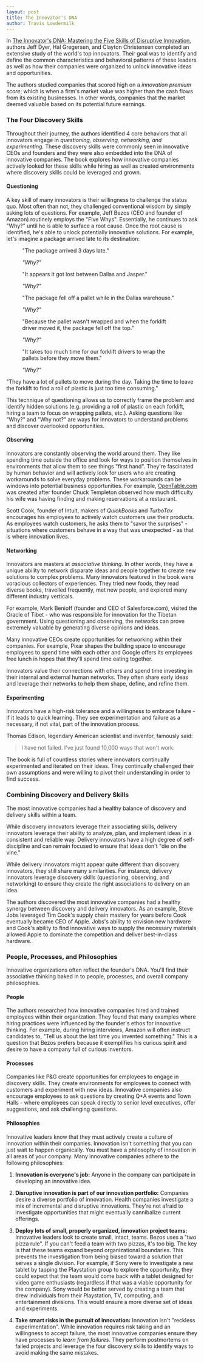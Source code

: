 ```yaml
---
layout: post
title: The Innovator's DNA
author: Travis Lowdermilk
---
```

In [The Innovator's DNA: Mastering the Five Skills of Disruptive Innovation](https://smile.amazon.com/Innovators-DNA-Mastering-Skills-Disruptive/dp/1422134814/ref=sr_1_1?crid=YSRBMCD8UBZN&keywords=the+innovators+dna&qid=1547999036&sprefix=the+innov%2Caps%2C380&sr=8-1 "The Innovator's DNA: Mastering the Five Skills of Innovation"), authors Jeff Dyer, Hal Gregersen, and Clayton Christensen completed an extensive study of the world's top innovators. Their goal was to identify and define the common characteristics and behavioral patterns of these leaders as well as how their companies were organized to unlock innovative ideas and opportunities.

The authors studied companies that scored high on a _innovation premium score_; which is when a firm's market value was higher than the cash flows from its existing businesses. In other words, companies that the market deemed valuable based on its potential future earnings.

### The Four Discovery Skills ###
Throughout their journey, the authors identified 4 core behaviors that all innovators engage in _questioning, observing, networking, and experimenting_. These discovery skills were commonly seen in innovative CEOs and founders and they were also embedded into the DNA of innovative companies. The book explores how innovative companies actively looked for these skills while hiring as well as created environments where discovery skills could be leveraged and grown.  

#### Questioning ####
A key skill of many innovators is their willingness to challenge the status quo. Most often than not, they challenged conventional wisdom by simply asking lots of questions. For example, Jeff Bezos (CEO and founder of Amazon) routinely employs the "Five Whys". Essentially, he continues to ask "Why?" until he is able to surface a root cause. Once the root cause is identified, he's able to unlock potentially innovative solutions. For example, let's imagine a package arrived late to its destination:

<div style="margin:0 3em 0 3em">
"The package arrived 3 days late."

_"Why?"_

"It appears it got lost between Dallas and Jasper."

_"Why?"_

"The package fell off a pallet while in the Dallas warehouse."

_"Why?"_

"Because the pallet wasn't wrapped and when the forklift driver moved it, the package fell off the top."

_"Why?"_

"It takes too much time for our forklift drivers to wrap the pallets before they move them."

_"Why?"_
</div>

"They have a lot of pallets to move during the day. Taking the time to leave the forklift to find a roll of plastic is just too time consuming."

This technique of questioning allows us to correctly frame the problem and identify hidden solutions (e.g. providing a roll of plastic on each forklift, hiring a team to focus on wrapping pallets, etc.). Asking questions like "Why?" and "Why not?" are ways for innovators to understand problems and discover overlooked opportunities.

#### Observing ####
Innovators are constantly observing the world around them. They like spending time outside the office and look for ways to position themselves in environments that allow them to see things "first hand". They're fascinated by human behavior and will actively look for users who are creating workarounds to solve everyday problems. These workarounds can be windows into potential business opportunities. For example, [OpenTable.com](http://www.opentable.com "OpenTable.com") was created after founder Chuck Templeton observed how much difficulty his wife was having finding and making reservations at a restaurant.

Scott Cook, founder of Intuit, makers of _QuickBooks_ and _TurboTax_ encourages his employees to actively watch customers use their products. As employees watch customers, he asks them to "savor the surprises" - situations where customers behave in a way that was unexpected - as that is where innovation lives.

#### Networking ####
Innovators are masters at _associative thinking_. In other words, they have a unique ability to network disparate ideas and people together to create new solutions to complex problems. Many innovators featured in the book were voracious collectors of experiences. They tried new foods, they read diverse books, travelled frequently, met new people, and explored many different industry verticals.

For example, Mark Benioff (founder and CEO of Salesforce.com), visited the Oracle of Tibet - who was responsible for innovation for the Tibetan government. Using questioning and observing, the networks can prove extremely valuable by generating diverse opinions and ideas.

Many innovative CEOs create opportunities for networking within their companies. For example, Pixar shapes the building space to encourage employees to spend time with each other and Google offers its employees free lunch in hopes that they'll spend time eating together.

Innovators value their connections with others and spend time investing in their internal and external human networks. They often share early ideas and leverage their networks to help them shape, define, and refine them.

#### Experimenting ####
Innovators have a high-risk tolerance and a willingness to embrace failure - if it leads to quick learning. They see experimentation and failure as a necessary, if not vital, part of the innovation process.

Thomas Edison, legendary American scientist and inventor, famously said:

> I have not failed. I've just found 10,000 ways that won't work.

The book is full of countless stories where innovators continually experimented and iterated on their ideas. They continually challenged their own assumptions and were willing to pivot their understanding in order to find success.

### Combining Discovery and Delivery Skills ###
The most innovative companies had a healthy balance of discovery and delivery skills within a team.

While discovery innovators leverage their associating skills, delivery innovators leverage their ability to analyze, plan, and implement ideas in a consistent and reliable way. Delivery innovators have a high degree of self-discipline and can remain focused to ensure that ideas don't "die on the vine."

While delivery innovators might appear quite different than discovery innovators, they still share many similarities. For instance, delivery innovators leverage discovery skills (questioning, observing, and networking) to ensure they create the right associations to delivery on an idea.

The authors discovered the most innovative companies had a healthy synergy between discovery and delivery innovators. As an example, Steve Jobs leveraged Tim Cook's supply chain mastery for years before Cook eventually became CEO of Apple. Jobs's ability to envision new hardware and Cook's ability to find innovative ways to supply the necessary materials allowed Apple to dominate the competition and deliver best-in-class hardware.

### People, Processes, and Philosophies ###
Innovative organizations often reflect the founder's DNA. You'll find their associative thinking baked in to people, processes, and overall company philosophies.

#### People ####
The authors researched how innovative companies hired and trained employees within their organization. They found that many examples where hiring practices were influenced by the founder's ethos for innovative thinking. For example, during hiring interviews, Amazon will often instruct candidates to, "Tell us about the last time you invented something." This is a question that Bezos prefers because it exemplifies his curious spirit and desire to have a company full of curious inventors.

#### Processes ####
Companies like P&G create opportunities for employees to engage in discovery skills. They create environments for employees to connect with customers and experiment with new ideas. Innovative companies also encourage employees to ask questions by creating Q+A events and Town Halls - where employees can speak directly to senior level executives, offer suggestions, and ask challenging questions. 

#### Philosophies ####
Innovative leaders know that they must actively create a culture of innovation within their companies. Innovation isn't something that you can just wait to happen organically. You must have a philosophy of innovation in all areas of your company. Many innovative companies adhere to the following philosophies:

1. **Innovation is everyone's job:** Anyone in the company can participate in developing an innovative idea.

2. **Disruptive innovation is part of our innovation portfolio:** Companies desire a diverse portfolio of innovation. Health companies investigate a mix of incremental and disruptive innovations. They're not afraid to investigate opportunities that might eventually cannibalize current offerings.

3. **Deploy lots of small, properly organized, innovation project teams:** Innovative leaders look to create small, intact, teams. Bezos uses a "two pizza rule". If you can't feed a team with two pizzas, it's too big. The key is that these teams expand beyond organizational boundaries. This prevents the investigation from being biased toward a solution that serves a single division. For example, if Sony were to investigate a new tablet by tapping the Playstation group to explore the opportunity, they could expect that the team would come back with a tablet designed for video game enthusiasts (regardless if that was a viable opportunity for the company). Sony would be better served by creating a team that drew individuals from their Playstation, TV, computing, and entertainment divisions. This would ensure a more diverse set of ideas and experiments.

4. **Take smart risks in the pursuit of innovation:**
Innovation isn't "reckless experimentation". While innovation requires risk taking and an willingness to accept failure, the most innovative companies ensure they have processes to _learn from failures_. They perform postmortems on failed projects and leverage the four discovery skills to identify ways to avoid making the same mistakes.
